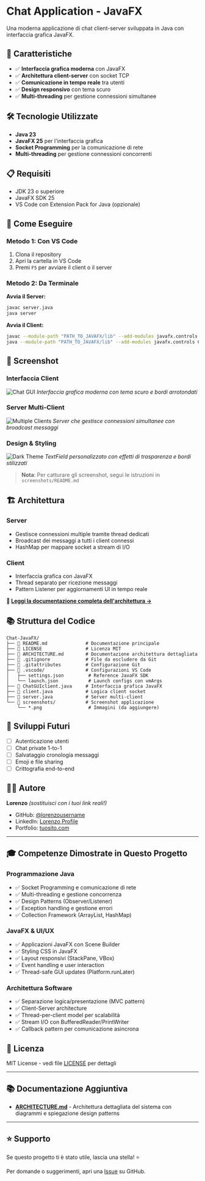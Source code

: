 # Chat Application - JavaFX

Una moderna applicazione di chat client-server sviluppata in Java con interfaccia grafica JavaFX.

## 🎯 Caratteristiche

- ✅ **Interfaccia grafica moderna** con JavaFX
- ✅ **Architettura client-server** con socket TCP
- ✅ **Comunicazione in tempo reale** tra utenti
- ✅ **Design responsivo** con tema scuro
- ✅ **Multi-threading** per gestione connessioni simultanee

## 🛠️ Tecnologie Utilizzate

- **Java 23**
- **JavaFX 25** per l'interfaccia grafica
- **Socket Programming** per la comunicazione di rete
- **Multi-threading** per gestione connessioni concorrenti

## 📋 Requisiti

- JDK 23 o superiore
- JavaFX SDK 25
- VS Code con Extension Pack for Java (opzionale)

## 🚀 Come Eseguire

### Metodo 1: Con VS Code

1. Clona il repository
2. Apri la cartella in VS Code
3. Premi `F5` per avviare il client o il server

### Metodo 2: Da Terminale

**Avvia il Server:**
```bash
javac server.java
java server
```

**Avvia il Client:**
```bash
javac --module-path "PATH_TO_JAVAFX/lib" --add-modules javafx.controls ChatGUIclient.java client.java
java --module-path "PATH_TO_JAVAFX/lib" --add-modules javafx.controls ChatGUIclient
```

## 📸 Screenshot

### Interfaccia Client
![Chat GUI](screenshots/chat-gui.png)
*Interfaccia grafica moderna con tema scuro e bordi arrotondati*

### Server Multi-Client
![Multiple Clients](screenshots/multiple-clients.png)
*Server che gestisce connessioni simultanee con broadcast messaggi*

### Design & Styling
![Dark Theme](screenshots/dark-theme.png)
*TextField personalizzato con effetti di trasparenza e bordi stilizzati*

> **Nota**: Per catturare gli screenshot, segui le istruzioni in `screenshots/README.md`

## 🏗️ Architettura

### Server
- Gestisce connessioni multiple tramite thread dedicati
- Broadcast dei messaggi a tutti i client connessi
- HashMap per mappare socket a stream di I/O

### Client
- Interfaccia grafica con JavaFX
- Thread separato per ricezione messaggi
- Pattern Listener per aggiornamenti UI in tempo reale

**📖 [Leggi la documentazione completa dell'architettura →](ARCHITECTURE.md)**

## 📚 Struttura del Codice

```
Chat-JavaFX/
├── 📄 README.md              # Documentazione principale
├── 📄 LICENSE                # Licenza MIT
├── 📄 ARCHITECTURE.md        # Documentazione architettura dettagliata
├── 📄 .gitignore             # File da escludere da Git
├── 📄 .gitattributes         # Configurazione Git
├── 📁 .vscode/               # Configurazioni VS Code
│   ├── settings.json         # Reference JavaFX SDK
│   └── launch.json           # Launch configs con vmArgs
├── 📄 ChatGUIclient.java     # Interfaccia grafica JavaFX
├── 📄 client.java            # Logica client socket
├── 📄 server.java            # Server multi-client
└── 📁 screenshots/           # Screenshot applicazione
    └── *.png                 # Immagini (da aggiungere)
```

## 🔮 Sviluppi Futuri

- [ ] Autenticazione utenti
- [ ] Chat private 1-to-1
- [ ] Salvataggio cronologia messaggi
- [ ] Emoji e file sharing
- [ ] Crittografia end-to-end

## 👨‍💻 Autore

**Lorenzo** *(sostituisci con i tuoi link reali!)*
- GitHub: [@lorenzousername](https://github.com/lorenzousername)
- LinkedIn: [Lorenzo Profile](https://linkedin.com/in/lorenzo-profile)
- Portfolio: [tuosito.com](https://tuosito.com)

---

## 🎓 Competenze Dimostrate in Questo Progetto

### Programmazione Java
- ✅ Socket Programming e comunicazione di rete
- ✅ Multi-threading e gestione concorrenza
- ✅ Design Patterns (Observer/Listener)
- ✅ Exception handling e gestione errori
- ✅ Collection Framework (ArrayList, HashMap)

### JavaFX & UI/UX
- ✅ Applicazioni JavaFX con Scene Builder
- ✅ Styling CSS in JavaFX
- ✅ Layout responsivi (StackPane, VBox)
- ✅ Event handling e user interaction
- ✅ Thread-safe GUI updates (Platform.runLater)

### Architettura Software
- ✅ Separazione logica/presentazione (MVC pattern)
- ✅ Client-Server architecture
- ✅ Thread-per-client model per scalabilità
- ✅ Stream I/O con BufferedReader/PrintWriter
- ✅ Callback pattern per comunicazione asincrona

## 📄 Licenza

MIT License - vedi file [LICENSE](LICENSE) per dettagli

---

## 📚 Documentazione Aggiuntiva

- **[ARCHITECTURE.md](ARCHITECTURE.md)** - Architettura dettagliata del sistema con diagrammi e spiegazione design patterns

---

## ⭐ Supporto

Se questo progetto ti è stato utile, lascia una stella! ⭐

Per domande o suggerimenti, apri una [Issue](../../issues) su GitHub.

